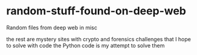 # random-stuff-found-on-deep-web

Random files from deep web in misc

the rest are mystery sites with crypto and forensics challenges that I hope to solve with code
the Python code is my attempt to solve them


